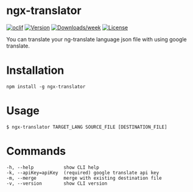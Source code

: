 ngx-translator
==============



[![oclif](https://img.shields.io/badge/cli-oclif-brightgreen.svg)](https://oclif.io)
[![Version](https://img.shields.io/npm/v/ngx-translator.svg)](https://npmjs.org/package/ngx-translator)
[![Downloads/week](https://img.shields.io/npm/dw/ngx-translator.svg)](https://npmjs.org/package/ngx-translator)
[![License](https://img.shields.io/npm/l/ngx-translator.svg)](https://github.com/yusufcmrt/ngx-translator/blob/master/package.json)

<!-- toc -->
You can translate your ng-translate language json file with using google translate.

# Installation
```shell script
npm install -g ngx-translator
```

# Usage
<!-- usage -->
```shell script
$ ngx-translator TARGET_LANG SOURCE_FILE [DESTINATION_FILE]
```

# Commands
<!-- commands -->
```
-h, --help           show CLI help
-k, --apiKey=apiKey  (required) google translate api key
-m, --merge          merge with existing destination file
-v, --version        show CLI version
```
